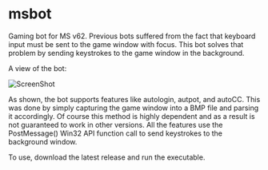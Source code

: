 # msbot
Gaming bot for MS v62. Previous bots suffered from the fact that keyboard input must be sent to the game window with focus. This bot solves that problem by sending keystrokes to the game window in the background.

A view of the bot:

![ScreenShot](https://raw.github.com/4148/msbot/master/msbot.png)

As shown, the bot supports features like autologin, autpot, and autoCC. This was done by simply capturing the game window into a BMP file and parsing it accordingly. Of course this method is highly dependent and as a result is not guaranteed to work in other versions. All the features use the PostMessage() Win32 API function call to send keystrokes to the background window.

To use, download the latest release and run the executable.
